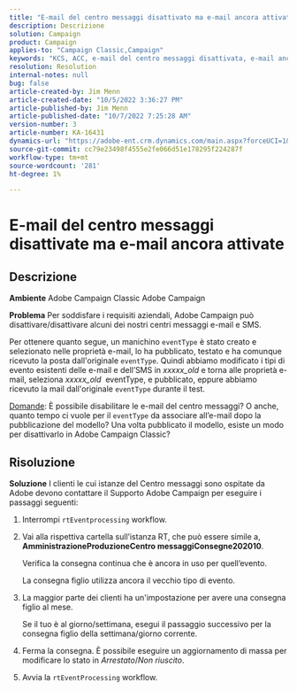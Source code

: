 ```yaml
---
title: "E-mail del centro messaggi disattivato ma e-mail ancora attivate"
description: Descrizione
solution: Campaign
product: Campaign
applies-to: "Campaign Classic,Campaign"
keywords: "KCS, ACC, e-mail del centro messaggi disattivata, e-mail ancora attivate, Adobe Campaign Classic, Adobe Campaign, risoluzione dei problemi"
resolution: Resolution
internal-notes: null
bug: false
article-created-by: Jim Menn
article-created-date: "10/5/2022 3:36:27 PM"
article-published-by: Jim Menn
article-published-date: "10/7/2022 7:25:28 AM"
version-number: 3
article-number: KA-16431
dynamics-url: "https://adobe-ent.crm.dynamics.com/main.aspx?forceUCI=1&pagetype=entityrecord&etn=knowledgearticle&id=59385078-c344-ed11-bba1-000d3a3064b8"
source-git-commit: cc79e23498f4555e2fe066d51e178295f224287f
workflow-type: tm+mt
source-wordcount: '281'
ht-degree: 1%

---
```


# E-mail del centro messaggi disattivate ma e-mail ancora attivate

## Descrizione


<b>Ambiente</b>
Adobe Campaign Classic Adobe Campaign

<b>Problema</b>
Per soddisfare i requisiti aziendali, Adobe Campaign può disattivare/disattivare alcuni dei nostri centri messaggi e-mail e SMS.

Per ottenere quanto segue, un manichino `eventType` è stato creato e selezionato nelle proprietà e-mail, lo ha pubblicato, testato e ha comunque ricevuto la posta dall&#39;originale `eventType`.
Quindi abbiamo modificato i tipi di evento esistenti delle e-mail e dell’SMS in *xxxxx_old* e torna alle proprietà e-mail, seleziona *xxxxx_old*  eventType, e pubblicato, eppure abbiamo ricevuto la mail dall&#39;originale `eventType` durante il test.

<u>Domande</u>: È possibile disabilitare le e-mail del centro messaggi?
O anche, quanto tempo ci vuole per il `eventType` da associare all’e-mail dopo la pubblicazione del modello?
Una volta pubblicato il modello, esiste un modo per disattivarlo in Adobe Campaign Classic?


## Risoluzione


<b>Soluzione</b>
I clienti le cui istanze del Centro messaggi sono ospitate da Adobe devono contattare il Supporto Adobe Campaign per eseguire i passaggi seguenti:

1. Interrompi `rtEventprocessing` workflow.
2. Vai alla rispettiva cartella sull’istanza RT, che può essere simile a, <b>Amministrazione</b><b>Produzione</b><b>Centro messaggi</b><b>Consegne</b><b>2020</b><b>10</b>.

   Verifica la consegna continua che è ancora in uso per quell’evento.

   La consegna figlio utilizza ancora il vecchio tipo di evento.
3. La maggior parte dei clienti ha un&#39;impostazione per avere una consegna figlio al mese.

   Se il tuo è al giorno/settimana, esegui il passaggio successivo per la consegna figlio della settimana/giorno corrente.
4. Ferma la consegna. È possibile eseguire un aggiornamento di massa per modificare lo stato in *Arrestato*/*Non riuscito*.
5. Avvia la `rtEventProcessing` workflow.


